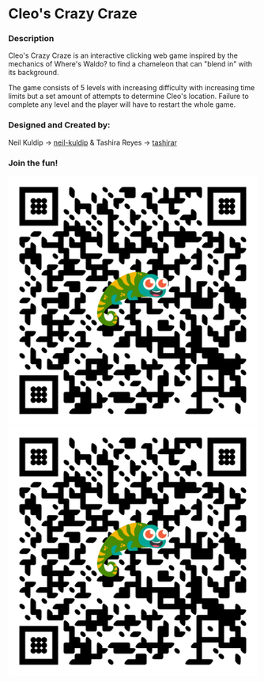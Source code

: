 # Cleo's Crazy Craze

### Description
Cleo's Crazy Craze is an interactive clicking web game inspired by the mechanics of Where's Waldo? to find a chameleon that can "blend in" with its background. 

The game consists of 5 levels with increasing difficulty with increasing time limits but a set amount of attempts to determine Cleo's location. Failure to complete any level and the player will have to restart the whole game.

### Designed and Created by:

Neil Kuldip -> [neil-kuldip](https://github.com/neil-kuldip) & Tashira Reyes -> [tashirar](https://github.com/tashirar)


### Join the fun!
![Alt text](assets/images/cleo-qrcode.svg)
<img src="assets/images/cleo-qrcode.svg">